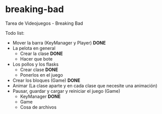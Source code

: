 # breaking-bad
Tarea de Videojuegos - Breaking Bad

Todo list:
- Mover la barra (KeyManager y Player) __DONE__
- La pelota en general 
  - Crear la clase __DONE__
  - Hacer que bote
- Los pollos y los flasks
  - Crear clase **DONE**
  - Ponerlos en el juego
- Crear los bloques (Game) **DONE**
- Animar (La clase aparte y en cada clase que necesite una animación)
- Pausar, guardar y cargar y reiniciar el juego (Game)
  - KeyManager **DONE**
  - Game
  - Cosa de archivos
